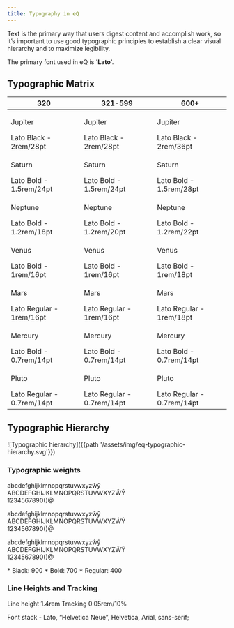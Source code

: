 ```yaml
---
title: Typography in eQ
---
```

Text is the primary way that users digest content and accomplish work, so it’s important to use good typographic principles to establish a clear visual hierarchy and to maximize legibility.

The primary font used in eQ is '__Lato__'.

## Typographic Matrix

| 320                                                | 321-599                                            | 600+ |
|----------------------------------------------------|----------------------------------------------------|----------------------------------------------------|
| <p class="jupiter vp320">Jupiter</p>Lato Black - 2rem/28pt  | <p class="jupiter vp599">Jupiter</p>Lato Black - 2rem/28pt   | <p class="jupiter vp600">Jupiter</p>Lato Black - 2rem/36pt   |
| <p class="saturn vp320">Saturn</p>Lato Bold - 1.5rem/24pt   | <p class="saturn vp599">Saturn</p>Lato Bold - 1.5rem/24pt   | <p class="saturn vp600">Saturn</p>Lato Bold - 1.5rem/28pt   |
| <p class="neptune vp320">Neptune</p>Lato Bold - 1.2rem/18pt  | <p class="neptune vp599">Neptune</p>Lato Bold - 1.2rem/20pt  | <p class="neptune vp600">Neptune</p>Lato Bold - 1.2rem/22pt  |
| <p class="venus vp320">Venus</p>Lato Bold - 1rem/16pt      | <p class="venus vp599">Venus</p>Lato Bold - 1rem/16pt      | <p class="venus vp600">Venus</p>Lato Bold - 1rem/18pt      |
| <p class="mars vp320">Mars</p>Lato Regular - 1rem/16pt    | <p class="mars vp599">Mars</p>Lato Regular - 1rem/16pt    | <p class="mars vp600">Mars</p>Lato Regular - 1rem/18pt    |
| <p class="mercury vp320">Mercury</p>Lato Bold - 0.7rem/14pt  | <p class="mercury vp599">Mercury</p>Lato Bold - 0.7rem/14pt  | <p class="mercury vp600">Mercury</p>Lato Bold - 0.7rem/14pt  |
| <p class="pluto vp320">Pluto</p>Lato Regular - 0.7rem/14pt | <p class="pluto vp599">Pluto</p>Lato Regular - 0.7rem/14pt | <p class="pluto vp600">Pluto</p>Lato Regular - 0.7rem/14pt |

## Typographic Hierarchy
![Typographic hierarchy]({{path '/assets/img/eq-typographic-hierarchy.svg'}})

### Typographic weights

<p class="eq-font-lato jupiter">abcdefghijklmnopqrstuvwxyz&wcirc;&ycirc;<br/>ABCDEFGHIJKLMNOPQRSTUVWXYZ&Wcirc;&Ycirc;<br/>1234567890()@</p>
<p class="eq-font-lato saturn">abcdefghijklmnopqrstuvwxyz&wcirc;&ycirc;<br/>ABCDEFGHIJKLMNOPQRSTUVWXYZ&Wcirc;&Ycirc;<br/>1234567890()@</p>
<p class="eq-font-lato mars">abcdefghijklmnopqrstuvwxyz&wcirc;&ycirc;<br/>ABCDEFGHIJKLMNOPQRSTUVWXYZ&Wcirc;&Ycirc;<br/>1234567890()@</p>
* Black: 900
* Bold: 700
* Regular: 400

### Line Heights and Tracking
Line height 1.4rem
Tracking  0.05rem/10%

Font stack - <span class="eq-font-lato">Lato</span>, <span class="eq-font-helvneue">“Helvetica Neue”</span>, <span class="eq-font-helv">Helvetica</span>, <span class="eq-font-arial">Arial</span>, <span class="eq-font-sans-serif">sans-serif</span>;
